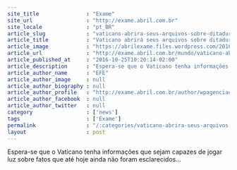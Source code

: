 ```yaml
---
site_title               : "Exame"
site_url                 : "http://exame.abril.com.br"
site_locale              : "pt_BR"
article_slug             : "vaticano-abrira-seus-arquivos-sobre-ditadura-militar-na-argentina"
article_title            : "Vaticano abrirá seus arquivos sobre ditadura militar na Argentina"
article_image            : "https://abrilexame.files.wordpress.com/2016/09/size_960_16_9_vaticano-jpg2.jpg?quality=70&strip=all&w=960"
article_url              : "http://exame.abril.com.br/mundo/vaticano-abrira-seus-arquivos-sobre-ditadura-militar-na-argentina/"
article_published_at     : "2016-10-25T10:20:14-02:00"
article_description      : "Espera-se que o Vaticano tenha informações que sejam capazes de jogar luz sobre fatos que até hoje ainda não foram esclarecidos..."
article_author_name      : "EFE"
article_author_image     : null
article_author_biography : null
article_author_profile   : "http://exame.abril.com.br/author/wpagenciaefe/"
article_author_facebook  : null
article_author_twitter   : null
category                 : ['news']
tags                     : ['Exame']
permalink                : "/:categories/vaticano-abrira-seus-arquivos-sobre-ditadura-militar-na-argentina/"
layout                   : post
---
```


Espera-se que o Vaticano tenha informações que sejam capazes de jogar luz sobre fatos que até hoje ainda não foram esclarecidos...
